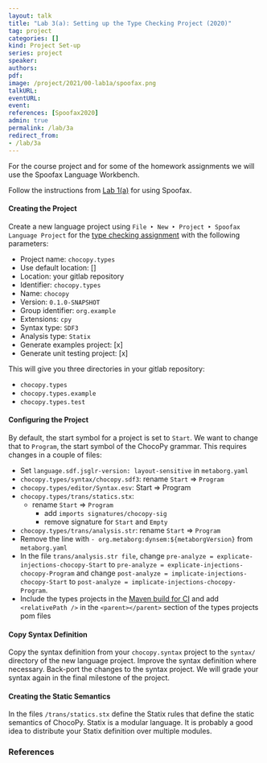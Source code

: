 ```yaml
---
layout: talk
title: "Lab 3(a): Setting up the Type Checking Project (2020)"
tag: project
categories: []
kind: Project Set-up
series: project
speaker:
authors:
pdf:
image: /project/2021/00-lab1a/spoofax.png
talkURL:
eventURL:
event:
references: [Spoofax2020]
admin: true
permalink: /lab/3a
redirect_from:
- /lab/3a
---
```


For the course project and for some of the homework assignments we will use the Spoofax Language Workbench.

Follow the instructions from [Lab 1(a)]({{site.baseurl}}/lab/1a/) for using Spoofax.

#### Creating the Project

Create a new language project using `File ‣ New ‣ Project ‣ Spoofax Language Project` for the [type checking assignment]({{site.baseurl}}/lab/3c/) with the following parameters:

* Project name: `chocopy.types`
* Use default location: []
* Location: your gitlab repository
* Identifier: `chocopy.types`
* Name: `chocopy`
* Version: `0.1.0-SNAPSHOT`
* Group identifier: `org.example`
* Extensions: `cpy`
* Syntax type: `SDF3`
* Analysis type: `Statix`
* Generate examples project: [x]
* Generate unit testing project: [x]

This will give you three directories in your gitlab repository:

* `chocopy.types`
* `chocopy.types.example`
* `chocopy.types.test`

#### Configuring the Project

By default, the start symbol for a project is set to `Start`. We want to change that to `Program`, the start symbol of the ChocoPy grammar. This requires changes in a couple of files:

* Set `language.sdf.jsglr-version: layout-sensitive` in `metaborg.yaml`
* `chocopy.types/syntax/chocopy.sdf3`: rename `Start` => `Program`
* `chocopy.types/editor/Syntax.esv`: Start => Program
* `chocopy.types/trans/statics.stx`:
  - rename `Start` => `Program`
	- add `imports signatures/chocopy-sig`
	- remove signature for `Start` and `Empty`
* `chocopy.types/trans/analysis.str`: rename `Start` => `Program`
* Remove the line with `- org.metaborg:dynsem:${metaborgVersion}` from `metaborg.yaml`
* In the file `trans/analysis.str file`, change `pre-analyze = explicate-injections-chocopy-Start` to `pre-analyze = explicate-injections-chocopy-Program` and change `post-analyze = implicate-injections-chocopy-Start` to  `post-analyze = implicate-injections-chocopy-Program`.
* Include the types projects in the [Maven build for CI]({{site.baseurl}}/lab/1d/#continuous-integration-ci) and add `<relativePath />` in the `<parent></parent>` section of the types projects pom files

#### Copy Syntax Definition

Copy the syntax definition from your `chocopy.syntax` project to the `syntax/` directory of the new language project.
Improve the syntax definition where necessary.
Back-port the changes to the syntax project.
We will grade your syntax again in the final milestone of the project.

#### Creating the Static Semantics

In the files `/trans/statics.stx` define the Statix rules that define the static semantics of ChocoPy. Statix is a modular language. It is probably a good idea to distribute your Statix definition over multiple modules.

### References
